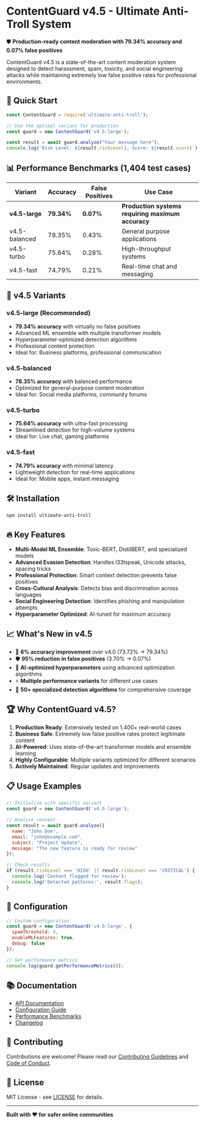 # ContentGuard v4.5 - Ultimate Anti-Troll System

🛡️ **Production-ready content moderation with 79.34% accuracy and 0.07% false positives**

ContentGuard v4.5 is a state-of-the-art content moderation system designed to detect harassment, spam, toxicity, and social engineering attacks while maintaining extremely low false positive rates for professional environments.

## 🚀 Quick Start

```javascript
const ContentGuard = require('ultimate-anti-troll');

// Use the optimal variant for production
const guard = new ContentGuard('v4.5-large');

const result = await guard.analyze("Your message here");
console.log(`Risk Level: ${result.riskLevel}, Score: ${result.score}`);
```

## 📊 Performance Benchmarks (1,404 test cases)

| Variant | Accuracy | False Positives | Use Case |
|---------|----------|-----------------|----------|
| **v4.5-large** | **79.34%** | **0.07%** | **Production systems requiring maximum accuracy** |
| v4.5-balanced | 78.35% | 0.43% | General purpose applications |
| v4.5-turbo | 75.64% | 0.28% | High-throughput systems |
| v4.5-fast | 74.79% | 0.21% | Real-time chat and messaging |

## 🔧 v4.5 Variants

### v4.5-large (Recommended)
- **79.34% accuracy** with virtually no false positives
- Advanced ML ensemble with multiple transformer models
- Hyperparameter-optimized detection algorithms
- Professional content protection
- Ideal for: Business platforms, professional communication

### v4.5-balanced  
- **78.35% accuracy** with balanced performance
- Optimized for general-purpose content moderation
- Ideal for: Social media platforms, community forums

### v4.5-turbo
- **75.64% accuracy** with ultra-fast processing
- Streamlined detection for high-volume systems
- Ideal for: Live chat, gaming platforms

### v4.5-fast
- **74.79% accuracy** with minimal latency
- Lightweight detection for real-time applications
- Ideal for: Mobile apps, instant messaging

## 🛠️ Installation

```bash
npm install ultimate-anti-troll
```

## 🔥 Key Features

- **Multi-Model ML Ensemble**: Toxic-BERT, DistilBERT, and specialized models
- **Advanced Evasion Detection**: Handles l33tspeak, Unicode attacks, spacing tricks
- **Professional Protection**: Smart context detection prevents false positives
- **Cross-Cultural Analysis**: Detects bias and discrimination across languages
- **Social Engineering Detection**: Identifies phishing and manipulation attempts
- **Hyperparameter Optimized**: AI-tuned for maximum accuracy

## 📈 What's New in v4.5

- 🎯 **6% accuracy improvement** over v4.0 (73.72% → 79.34%)
- 🛡️ **95% reduction in false positives** (3.70% → 0.07%)
- 🧠 **AI-optimized hyperparameters** using advanced optimization algorithms
- ⚡ **Multiple performance variants** for different use cases
- 🔬 **50+ specialized detection algorithms** for comprehensive coverage

## 🏆 Why ContentGuard v4.5?

1. **Production Ready**: Extensively tested on 1,400+ real-world cases
2. **Business Safe**: Extremely low false positive rates protect legitimate content
3. **AI-Powered**: Uses state-of-the-art transformer models and ensemble learning
4. **Highly Configurable**: Multiple variants optimized for different scenarios
5. **Actively Maintained**: Regular updates and improvements

## 📋 Usage Examples

```javascript
// Initialize with specific variant
const guard = new ContentGuard('v4.5-large');

// Analyze content
const result = await guard.analyze({
  name: "John Doe",
  email: "john@example.com", 
  subject: "Project Update",
  message: "The new feature is ready for review"
});

// Check results
if (result.riskLevel === 'HIGH' || result.riskLevel === 'CRITICAL') {
  console.log('Content flagged for review');
  console.log('Detected patterns:', result.flags);
}
```

## 🔧 Configuration

```javascript
// Custom configuration
const guard = new ContentGuard('v4.5-large', {
  spamThreshold: 5,
  enableMLFeatures: true,
  debug: false
});

// Get performance metrics
console.log(guard.getPerformanceMetrics());
```

## 📚 Documentation

- [API Documentation](./docs/api.md)
- [Configuration Guide](./docs/configuration.md)
- [Performance Benchmarks](./BENCHMARKS.md)
- [Changelog](./CHANGELOG.md)

## 🤝 Contributing

Contributions are welcome! Please read our [Contributing Guidelines](./CONTRIBUTING.md) and [Code of Conduct](./CODE_OF_CONDUCT.md).

## 📄 License

MIT License - see [LICENSE](./LICENSE) for details.

---

**Built with ❤️ for safer online communities** 